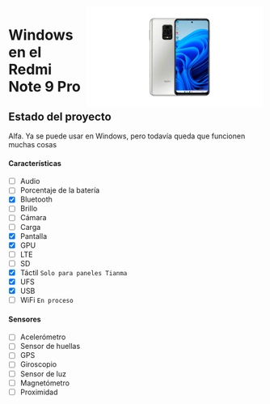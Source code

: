 <img align="right" src="https://github.com/Rubanoxd/Port-Windows-11-redmi-note-9_pro/blob/main/Miatoll.png" width="350" alt="Windows 11 Running On A Poco X3 Pro">


# Windows en el Redmi Note 9 Pro

## Estado del proyecto

Alfa. Ya se puede usar en Windows, pero todavía queda que funcionen muchas cosas

#### Características

- [ ] Audio 
- [ ] Porcentaje de la batería
- [x] Bluetooth 
- [ ] Brillo
- [ ] Cámara
- [ ] Carga 
- [x] Pantalla
- [x] GPU
- [ ] LTE 
- [ ] SD 
- [x] Táctil ```Solo para paneles Tianma```
- [x] UFS
- [x] USB 
- [ ] WiFi ```En proceso```

#### Sensores
- [ ] Acelerómetro
- [ ] Sensor de huellas
- [ ] GPS
- [ ] Giroscopio
- [ ] Sensor de luz
- [ ] Magnetómetro
- [ ] Proximidad
